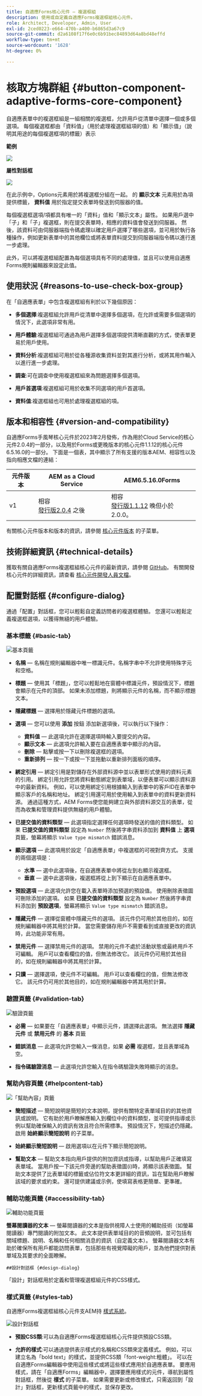 ```yaml
---
title: 自適應Forms核心元件 — 複選框組
description: 使用或自定義自適應Forms複選框組核心元件。
role: Architect, Developer, Admin, User
exl-id: 2ced0223-e664-470b-a400-b6865d3a67c9
source-git-commit: d2a6108f17f6e0c6b91bec84893d64a8bd48effd
workflow-type: tm+mt
source-wordcount: '1628'
ht-degree: 0%

---
```


# 核取方塊群組 {#button-component-adaptive-forms-core-component}

自適應表單中的複選框組是一組相關的複選框，允許用戶從清單中選擇一個或多個選項。 每個複選框都由「資料值」（用於處理複選框組項的值）和「顯示值」（說明其用途的每個複選框項的標籤）表示

**範例**

![](/help/adaptive-forms/assets/checkbox-group.png)

**屬性對話框**

![](/help/adaptive-forms/assets/checkbox-group-properties.png)

在此示例中，Options元素用於將複選框分組在一起。 的 **顯示文本** 元素用於為項提供標籤， **資料值** 用於指定提交表單時發送到伺服器的值。

每個複選框選項/項都具有唯一的「資料」值和「顯示文本」屬性。 如果用戶選中「子」和「子」複選框，則在提交表單時，相應的資料值會發送到伺服器。 然後，該資料可由伺服器端指令碼處理以確定用戶選擇了哪些選項，並可用於執行各種操作，例如更新表單中的其他欄位或將表單資料提交到伺服器端指令碼以進行進一步處理。

此外，可以將複選框組配置為每個選項具有不同的處理值，並且可以使用自適應Forms規則編輯器來設定此值。

## 使用狀況 {#reasons-to-use-check-box-group}

在「自適應表單」中包含複選框組有利於以下幾個原因：

* **多個選擇**:複選框組允許用戶從清單中選擇多個選項，在允許或需要多個選項的情況下，此選項非常有用。

* **用戶體驗**:複選框組可通過為用戶選擇多個選項提供清晰直觀的方式，使表單更易於用戶使用。

* **資料分析**:複選框組可用於從各種源收集資料並對其進行分析，或將其用作輸入以進行進一步處理。

* **調查**:可在調查中使用複選框組來為問題選擇多個選項。

* **用戶首選項**:複選框組可用於收集不同選項的用戶首選項。

* **資料值**:複選框組也可用於處理複選框組的項。

## 版本和相容性 {#version-and-compatibility}

自適應Forms手風琴核心元件於2023年2月發佈，作為用於Cloud Service的核心元件2.0.4的一部分，以及用於Forms或更晚版本的核心元件1.1.12的核心元件6.5.16.0的一部分。 下面是一個表，其中顯示了所有支援的版本AEM、相容性以及指向相應文檔的連結：

| 元件版本 | AEM as a Cloud Service  | AEM6.5.16.0Forms |
|---|---|---|
| v1 | 相容<br>[發行版2.0.4](/help/adaptive-forms/version.md) 之後 | 相容<br>[發行版1.1.12](/help/adaptive-forms/version.md) 晚但小於2.0.0。 |

有關核心元件版本和版本的資訊，請參閱 [核心元件版本](/help/adaptive-forms/version.md) 的子菜單。

<!-- ## Sample Component Output {#sample-component-output}

To experience the Accordion Component as well as see examples of its configuration options as well as HTML and JSON output, visit the [Component Library](https://adobe.com/go/aem_cmp_library_accordion). -->

## 技術詳細資訊 {#technical-details}

獲取有關自適應Forms複選框組核心元件的最新資訊，請參閱 [GitHub](https://github.com/adobe/aem-core-forms-components/tree/master/ui.af.apps/src/main/content/jcr_root/apps/core/fd/components/form/checkboxgroup/v1/checkboxgroup)。 有關開發核心元件的詳細資訊，請查看 [核心元件開發人員文檔](/help/developing/overview.md)。

## 配置對話框 {#configure-dialog}

通過「配置」對話框，您可以輕鬆自定義訪問者的複選框體驗。 您還可以輕鬆定義複選框選項，以獲得無縫的用戶體驗。


### 基本標籤 {#basic-tab}

![基本頁籤](/help/adaptive-forms/assets/checkbox_basictab.png)

* **名稱**  — 名稱在規則編輯器中唯一標識元件。名稱字串中不允許使用特殊字元和空格。

* **標題**  — 使用其「標題」，您可以輕鬆地在窗體中標識元件，預設情況下，標題會顯示在元件的頂部。 如果未添加標題，則將顯示元件的名稱，而不顯示標題文本。

* **隱藏標題**  — 選擇用於隱藏元件標題的選項。

* **選項**  — 您可以使用 **添加** 按鈕 添加新選項後，可以執行以下操作：

   * **資料值**  — 此選項允許在選擇選項時輸入要提交的內容。
   * **顯示文本**  — 此選項允許輸入要在自適應表單中顯示的內容。
   * **刪除**  — 點擊或按一下以刪除複選框的選項。
   * **重新排列**  — 按一下或按一下並拖動以重新排列面板的順序。

* **綁定引用**  — 綁定引用是對儲存在外部資料源中並以表單形式使用的資料元素的引用。 綁定引用允許您將資料動態綁定到表單域，以便表單可以顯示資料源中的最新資料。 例如，可以使用綁定引用根據輸入到表單中的客戶ID在表單中顯示客戶的名稱和地址。 綁定引用還可用於使用輸入到表單中的資料更新資料源。 通過這種方式，AEM Forms使您能夠建立與外部資料源交互的表單，從而為收集和管理資料提供無縫的用戶體驗。

* **已提交值的資料類型**  — 此選項指定選擇任何選項時發送的值的資料類型。 如果 **已提交值的資料類型** 設定為 `Number` 然後將字串資料添加到 **資料值** &#x200B;&#x200B;上 **選項** 頁籤，螢幕將顯示 `Value type mismatch` 錯誤消息。

* **顯示選項**  — 此選項用於設定「自適應表單」中複選框的可視對齊方式。 支援的兩個選項是：
   * **水準**  — 選中此選項後，在自適應表單中將從左到右顯示複選框。
   * **垂直**  — 選中此選項後，複選框將從上到下顯示在自適應表單中。

* **預設選項**  — 此選項允許您在載入表單時添加預選的預設值。 使用刪除表徵圖可刪除添加的選項。 如果 **已提交值的資料類型** 設定為 `Number` 然後將字串資料添加到 **預設選項**，螢幕將顯示 `Value type mismatch` 錯誤消息。
* **隱藏元件**  — 選擇從窗體中隱藏元件的選項。 該元件仍可用於其他目的，如在規則編輯器中將其用於計算。 當您需要儲存用戶不需要看到或直接更改的資訊時，此功能非常有用。
* **禁用元件**  — 選擇禁用元件的選項。 禁用的元件不處於活動狀態或最終用戶不可編輯。 用戶可以查看欄位的值，但無法修改它。 該元件仍可用於其他目的，如在規則編輯器中將其用於計算。
* **只讀**  — 選擇選項，使元件不可編輯。 用戶可以查看欄位的值，但無法修改它。 該元件仍可用於其他目的，如在規則編輯器中將其用於計算。

### 驗證頁籤 {#validation-tab}

![驗證頁籤](/help/adaptive-forms/assets/checkbox_validationtab.png)

* **必需**  — 如果要在「自適應表單」中顯示元件，請選擇此選項。 無法選擇 **隱藏元件** 或 **禁用元件**  的 **基本** 頁籤

* **錯誤消息**  — 此選項允許您輸入一條消息，如果 **必需** 複選框，並且表單域為空。

* **指令碼驗證消息**  — 此選項允許您輸入在指令碼驗證失敗時顯示的消息。

### 幫助內容頁籤 {#helpcontent-tab}

![「幫助內容」頁籤](/help/adaptive-forms/assets/checkbox_helptab.png)

* **簡短描述**  — 簡短說明是簡短的文本說明，提供有關特定表單域目的的其他資訊或說明。 它有助於用戶瞭解應輸入到欄位中的資料類型，並可提供指導或示例以幫助確保輸入的資訊有效且符合所需標準。 預設情況下，短描述仍隱藏。 啟用 **始終顯示簡短說明** 的子菜單。

* **始終顯示簡短說明**  — 啟用選項以在元件下顯示簡短說明。

* **幫助文本**  — 幫助文本指向用戶提供的附加資訊或指導，以幫助用戶正確填寫表單域。 當用戶按一下該元件旁邊的幫助表徵圖(i)時，將顯示該表徵圖。 幫助文本提供了比表單域的標籤或佔位符文本更詳細的資訊，旨在幫助用戶瞭解該域的要求或約束。 還可提供建議或示例，使填寫表格更簡單、更準確。

### 輔助功能頁籤 {#accessibility-tab}

![輔助功能頁籤](/help/adaptive-forms/assets/checkbox_accessibility.png)

**螢幕閱讀器的文本**  — 螢幕閱讀器的文本是指供視障人士使用的輔助技術（如螢幕閱讀器）專門閱讀的附加文本。 此文本提供表單域目的的音頻說明，並可包括有關域標題、說明、名稱和任何相關消息的資訊（自定義文本）。 螢幕閱讀器文本有助於確保所有用戶都能訪問表單，包括那些有視覺障礙的用戶，並為他們提供對表單域及其要求的全面瞭解。

    ##設計對話框 {#design-dialog}

「設計」對話框用於定義和管理複選框組元件的CSS樣式。

### 樣式頁籤 {#styles-tab}

自適應Forms複選框組核心元件支AEM持 [樣式系統](/help/get-started/authoring.md#component-styling)。

![設計對話框](/help/adaptive-forms/assets/checkbox_designdialog.png)

* **預設CSS類**:可以為自適應Forms複選框組核心元件提供預設CSS類。

* **允許的樣式**:可以通過提供表示樣式的名稱和CSS類來定義樣式。 例如，可以建立名為「bold text」的樣式，並提供CSS類「font-weight:粗體」。 可以在自適應Forms編輯器中使用這些樣式或將這些樣式應用於自適應表單。 要應用樣式，請在「自適應Forms」編輯器中，選擇要應用樣式的元件，導航到屬性對話框，然後從 **樣式** 的子菜單。 如果需要更新或修改樣式，只需返回到「設計」對話框，更新樣式頁籤中的樣式，並保存更改。
